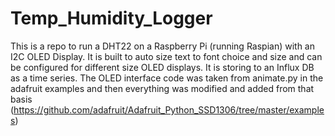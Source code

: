 # Temp_Humidity_Logger
This is a repo to run a DHT22 on a Raspberry Pi (running Raspian) with an I2C OLED Display.  It is built to auto size text to font choice and size and can be configured for different size OLED displays.  It is storing to an Influx DB as a time series.  The OLED interface code was taken from animate.py in the adafruit examples and then everything was modified and added from that basis (https://github.com/adafruit/Adafruit_Python_SSD1306/tree/master/examples)
